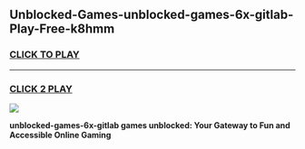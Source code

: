 
## Unblocked-Games-unblocked-games-6x-gitlab-Play-Free-k8hmm
<h3>
<a href="https://premium76.site?title=unblocked-games-6x-gitlab&ref=15A">CLICK TO PLAY</a></h3>
<hr>

<h3>
<a href="https://premium76.site?title=unblocked-games-6x-gitlab&ref=15A">CLICK 2 PLAY</a>
  
</h3>

<a href="https://premium76.site?title=unblocked-games-6x-gitlab&ref=15A"><img src="https://clearcache.store/games.png"></a>


**unblocked-games-6x-gitlab games unblocked: Your Gateway to Fun and Accessible Online Gaming**
